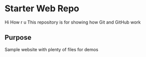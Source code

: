 # Starter Web Repo
 Hi How r u 
This repository is for showing how Git and GitHub work

## Purpose

Sample website with plenty of files for demos
